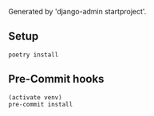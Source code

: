 Generated by 'django-admin startproject'.

## Setup

    poetry install

## Pre-Commit hooks

    (activate venv)
    pre-commit install
